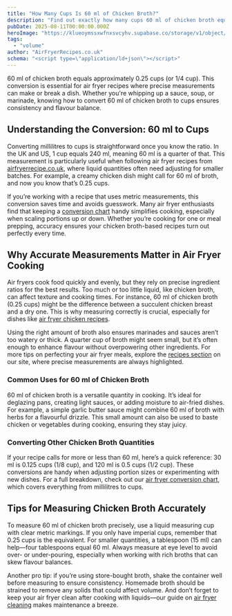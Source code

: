 ```yaml
---
title: "How Many Cups Is 60 ml of Chicken Broth?"
description: "Find out exactly how many cups 60 ml of chicken broth equals for perfect recipes every time. Essential conversion for air fryer cooking!"
pubDate: 2025-08-11T00:00:00.000Z
heroImage: "https://klueoymssxwfnxsvcyhv.supabase.co/storage/v1/object/public/md/how-many-cups-is-60-ml-of-chicken-broth-20fa60d0.webp"
tags:
  - "volume"
author: "AirFryerRecipes.co.uk"
schema: "<script type=\"application/ld+json\"></script>"
---
```


<p>60 ml of chicken broth equals approximately 0.25 cups (or 1/4 cup). This conversion is essential for air fryer recipes where precise measurements can make or break a dish. Whether you're whipping up a sauce, soup, or marinade, knowing how to convert 60 ml of chicken broth to cups ensures consistency and flavour balance.</p>

<h2>Understanding the Conversion: 60 ml to Cups</h2>
<p>Converting millilitres to cups is straightforward once you know the ratio. In the UK and US, 1 cup equals 240 ml, meaning 60 ml is a quarter of that. This measurement is particularly useful when following air fryer recipes from <a href=https://www.airfryerrecipe.co.uk>airfryerrecipe.co.uk</a>, where liquid quantities often need adjusting for smaller batches. For example, a creamy chicken dish might call for 60 ml of broth, and now you know that’s 0.25 cups.</p>
<p>If you’re working with a recipe that uses metric measurements, this conversion saves time and avoids guesswork. Many air fryer enthusiasts find that keeping a <a href=https://www.airfryerrecipe.co.uk/air-fryer-conversion-chart>conversion chart</a> handy simplifies cooking, especially when scaling portions up or down. Whether you’re cooking for one or meal prepping, accuracy ensures your chicken broth-based recipes turn out perfectly every time.</p>

<h2>Why Accurate Measurements Matter in Air Fryer Cooking</h2>
<p>Air fryers cook food quickly and evenly, but they rely on precise ingredient ratios for the best results. Too much or too little liquid, like chicken broth, can affect texture and cooking times. For instance, 60 ml of chicken broth (0.25 cups) might be the difference between a succulent chicken breast and a dry one. This is why measuring correctly is crucial, especially for dishes like <a href=https://www.airfryerrecipe.co.uk/recipe-category/chicken>air fryer chicken recipes</a>.</p>
<p>Using the right amount of broth also ensures marinades and sauces aren’t too watery or thick. A quarter cup of broth might seem small, but it’s often enough to enhance flavour without overpowering other ingredients. For more tips on perfecting your air fryer meals, explore the <a href=https://www.airfryerrecipe.co.uk/recipes>recipes section</a> on our site, where precise measurements are always highlighted.</p>

<h3>Common Uses for 60 ml of Chicken Broth</h3>
<p>60 ml of chicken broth is a versatile quantity in cooking. It’s ideal for deglazing pans, creating light sauces, or adding moisture to air-fried dishes. For example, a simple garlic butter sauce might combine 60 ml of broth with herbs for a flavourful drizzle. This small amount can also be used to baste chicken or vegetables during cooking, ensuring they stay juicy.</p>

<h3>Converting Other Chicken Broth Quantities</h3>
<p>If your recipe calls for more or less than 60 ml, here’s a quick reference: 30 ml is 0.125 cups (1/8 cup), and 120 ml is 0.5 cups (1/2 cup). These conversions are handy when adjusting portion sizes or experimenting with new dishes. For a full breakdown, check out our <a href=https://www.airfryerrecipe.co.uk/air-fryer-conversion-chart>air fryer conversion chart</a>, which covers everything from millilitres to cups.</p>

<h2>Tips for Measuring Chicken Broth Accurately</h2>
<p>To measure 60 ml of chicken broth precisely, use a liquid measuring cup with clear metric markings. If you only have imperial cups, remember that 0.25 cups is the equivalent. For smaller quantities, a tablespoon (15 ml) can help—four tablespoons equal 60 ml. Always measure at eye level to avoid over- or under-pouring, especially when working with rich broths that can skew flavour balances.</p>
<p>Another pro tip: if you’re using store-bought broth, shake the container well before measuring to ensure consistency. Homemade broth should be strained to remove any solids that could affect volume. And don’t forget to keep your air fryer clean after cooking with liquids—our guide on <a href=https://www.airfryerrecipe.co.uk/air-fryer-cleaner>air fryer cleaning</a> makes maintenance a breeze.</p>